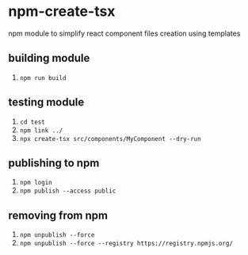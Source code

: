 # npm-create-tsx

npm module to simplify react component files creation using templates

## building module

1. `npm run build`

## testing module

1. `cd test`
2. `npm link ../`
3. `npx create-tsx src/components/MyComponent --dry-run`

## publishing to npm

1. `npm login`
2. `npm publish --access public`

## removing from npm

1. `npm unpublish --force`
2. `npm unpublish --force --registry https://registry.npmjs.org/`
